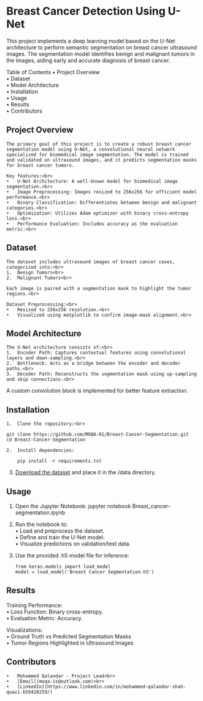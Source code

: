 # Breast Cancer Detection Using U-Net

This project implements a deep learning model based on the U-Net architecture to perform semantic segmentation on breast cancer ultrasound images. The segmentation model identifies benign and malignant tumors in the images, aiding early and accurate diagnosis of breast cancer.

Table of Contents
	•	Project Overview<br>
	•	Dataset<br>
	•	Model Architecture<br>
	•	Installation<br>
	•	Usage<br>
	•	Results<br>
	•	Contributors<br>

## Project Overview

	The primary goal of this project is to create a robust breast cancer segmentation model using U-Net, a convolutional neural network specialized for biomedical image segmentation. The model is trained and validated on ultrasound images, and it predicts segmentation masks for breast cancer tumors.

	Key features:<br>
	•	U-Net Architecture: A well-known model for biomedical image segmentation.<br>
	•	Image Preprocessing: Images resized to 256x256 for efficient model performance.<br>
	•	Binary Classification: Differentiates between benign and malignant categories.<br>
	•	Optimization: Utilizes Adam optimizer with binary cross-entropy loss.<br>
	•	Performance Evaluation: Includes accuracy as the evaluation metric.<br>

## Dataset

	The dataset includes ultrasound images of breast cancer cases, categorized into:<br>
	1.	Benign Tumors<br>
	2.	Malignant Tumors<br>

	Each image is paired with a segmentation mask to highlight the tumor regions.<br>

	Dataset Preprocessing:<br>
	•	Resized to 256x256 resolution.<br>
	•	Visualized using matplotlib to confirm image-mask alignment.<br>

## Model Architecture<br>

	The U-Net architecture consists of:<br>
	1.	Encoder Path: Captures contextual features using convolutional layers and down-sampling.<br>
	2.	Bottleneck: Acts as a bridge between the encoder and decoder paths.<br>
	3.	Decoder Path: Reconstructs the segmentation mask using up-sampling and skip connections.<br>

A custom convolution block is implemented for better feature extraction.<br>

## Installation<br>
	1.	Clone the repository:<br>

	git clone https://github.com/MOQA-01/Breast-Cancer-Segmentation.git
	cd Breast-Cancer-Segmentation

	2.	Install dependencies:

		pip install -r requirements.txt


3.	[Download the dataset](https://www.kaggle.com/datasets/moqa01/dataset-busi-with-gt) and place it in the /data directory.

## Usage<br>
1.	Open the Jupyter Notebook:
jupyter notebook Breast_cancer-segmentation.ipynb

2.	Run the notebook to:<br>
	•	Load and preprocess the dataset.<br>
	•	Define and train the U-Net model.<br>
	•	Visualize predictions on validation/test data.<br>
3.	Use the provided .h5 model file for inference:<br>

		from keras.models import load_model
		model = load_model('Breast Cancer Segmentation.h5')

## Results<br>

Training Performance:<br>
	•	Loss Function: Binary cross-entropy.<br>
	•	Evaluation Metric: Accuracy.<br>

Visualizations:<br>
	•	Ground Truth vs Predicted Segmentation Masks<br>
	•	Tumor Regions Highlighted in Ultrasound Images<br>

## Contributors<br>
	•	Mohammed Qalandar - Project Lead<br>
	•	[Email](moqa-is@outlook.com)<br>
 	•	[LinkedIn](https://www.linkedin.com/in/mohammed-qalandar-shah-quazi-b59428259/)
 

